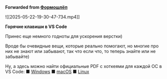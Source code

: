 **Forwarded from [Формошлёп](https://t.me/frontbox/173)**

![[2025-05-22-19-30-47-734.mp4]]

**Горячие клавиши в VS Code**

Принес еще немного годноты для ускорения верстки)

Вроде бы очевидные вещи, которые реально помогают, но многие про них не знают или забывают, так что если что, то теперь знайте или не забывайте)

Ну, а здесь можно найти официальные PDF с хоткеями для каждой ОС в VS Code:
■ [Windows](https://code.visualstudio.com/shortcuts/keyboard-shortcuts-windows.pdf)
■ [macOS](https://code.visualstudio.com/shortcuts/keyboard-shortcuts-macos.pdf)
■ [Linux](https://code.visualstudio.com/shortcuts/keyboard-shortcuts-linux.pdf)